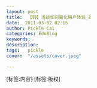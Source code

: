 ```yaml
---
layout: post  
title:  【转】浅谈如何量化用户体验_2  
date:  2011-03-02 02:15  
author: Pickle Cai  
categories: EduBlog  
keywords: 
description:   
tags:	pickle   
cover:  "/assets/cover.jpeg"  

---  
```

    
[标签:内容]
 [标签:版权]

